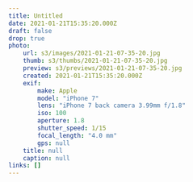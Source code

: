 ```yaml
---
title: Untitled
date: 2021-01-21T15:35:20.000Z
draft: false
drop: true
photo:
    url: s3/images/2021-01-21-07-35-20.jpg
    thumb: s3/thumbs/2021-01-21-07-35-20.jpg
    preview: s3/previews/2021-01-21-07-35-20.jpg
    created: 2021-01-21T15:35:20.000Z
    exif:
        make: Apple
        model: "iPhone 7"
        lens: "iPhone 7 back camera 3.99mm f/1.8"
        iso: 100
        aperture: 1.8
        shutter_speed: 1/15
        focal_length: "4.0 mm"
        gps: null
    title: null
    caption: null
links: []
---
```

